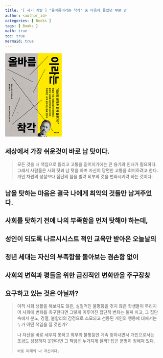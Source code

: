 ```yaml
---
title: '[ 자기 계발 ] "올바름이라는 착각" 중 마음에 들었던 부분 8'
author: <author_id>
categories: [ Books ]
tags: [ Books ]
math: true
toc: true
mermaid: true
---
```


![1](/images/backgrounds/books/manReadsYouTube.png)

## 세상에서 가장 쉬운것이 바로 남 탓이다.

> 모든 것을 내 책임으로 돌리고 고통을 짊어지기에는 큰 용기와
> 인내가 필요하다.
> 그래서 사람들은 사회 탓과 남 탓을 하며 자신이 당면한 고통을
> 회피하려고 한다.
> 개인 차원의 성찰보다 집단의 힘을 빌려 외부의 것을
> 변화시키려 하는 것이다.

## 남을 탓하는 마음은 결국 나에게 최악의 것들만 남겨주었다.
## 사회를 탓하기 전에 나의 부족함을 먼저 탓해야 하는데,
## 성인이 되도록 나르시시스트 적인 교육만 받아온 오늘날의
## 청년 세대는 자신의 부족함을 돌아보는 겸손함 없이
## 사회의 변혁과 평들을 위한 급진적인 변화만을 주구장창
## 요구하고 있는 것은 아닐까?

> 아직 사회 생활을 해보지도 않은, 실질적인 불평등을
> 겪지 않은 학생들이 무리지어 사회에 변화를 촉구한다면
> 그렇게 이루어진 집단적 변화는 둘째 치고, 그 집단 속에서
> 분노, 경멸, 불합리의 감정으로 소모되고 선동된 개인의
> 행동에 대해서는 누가 어떤 책임을 질 것인가?
>
> 나 자신을 바로 세우지 못하고 외부의 불평등만 계속 찾아내면서
> 개인으로서는 조금도 성장하지 못한다면 그 책임은 누가지게 될까?
> 답은 분명히 정해져 있다.
>
> `바로 미래의 나 자신이다.`
